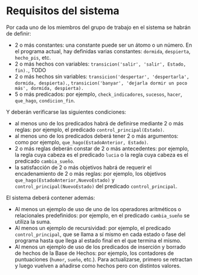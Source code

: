 

# Requisitos del sistema

Por cada uno de los miembros del grupo de trabajo en el sistema se habrán de definir:

- 2 o más constantes: una constante puede ser un átomo o un número. En el programa actual, hay definidas varias constantes: `dormida`, `despierta`, `hecho_pis`, etc. 
- 2 o más hechos con variables: `transicion('salir', 'salir', Estado, fin).`, TODO
- 2 o más hechos sin variables: `transicion('despertar', 'despertarla', dormida, despierta).`, `transicion('banyar', 'dejarla dormir un poco más', dormida, despierta).`
- 5 o más predicados: por ejemplo, `check_indicadores`, `sucesos`, `hacer`, `que_hago`, `condicion_fin`.

Y deberán verificarse las siguientes condiciones:

- al menos uno de los predicados habrá de definirse mediante 2 o más reglas: por ejemplo, el predicado `control_principal(Estado)`.
- al menos uno de los predicados deberá tener 2 o más argumentos: como por ejemplo, `que_hago(EstadoAnterior, Estado)`.
- 2 o más reglas deberán constar de 2 o más antecedentes: por ejemplo, la regla cuya cabeza es el predicado `lucia` o la regla cuya cabeza es el predicado `cambia_sueño`.
- la satisfacción de 2 o más objetivos habrá de requerir el encadenamiento de 2 o más reglas: por ejemplo, los objetivos `que_hago(EstadoAnterior,NuevoEstado)` y `control_principal(NuevoEstado)` del predicado `control_principal`.

El sistema deberá contener además:

- Al menos un ejemplo de uso de uno de los operadores aritméticos o relacionales predefinidos: por ejemplo, en el predicado `cambia_sueño` se utiliza la suma.
- Al menos un ejemplo de recursividad: por ejemplo, el predicado `control_principal`, que se llama a sí mismo en cada estado o fase del programa hasta que llega al estado final en el que termina el mismo.
- Al menos un ejemplo de uso de los predicados de inserción y borrado de hechos de la Base de Hechos: por ejemplo, los contadores de puntuaciones (`humor`, `sueño`, etc.). Para actualizarse, primero se retractan y luego vuelven a añadirse como hechos pero con distintos valores.